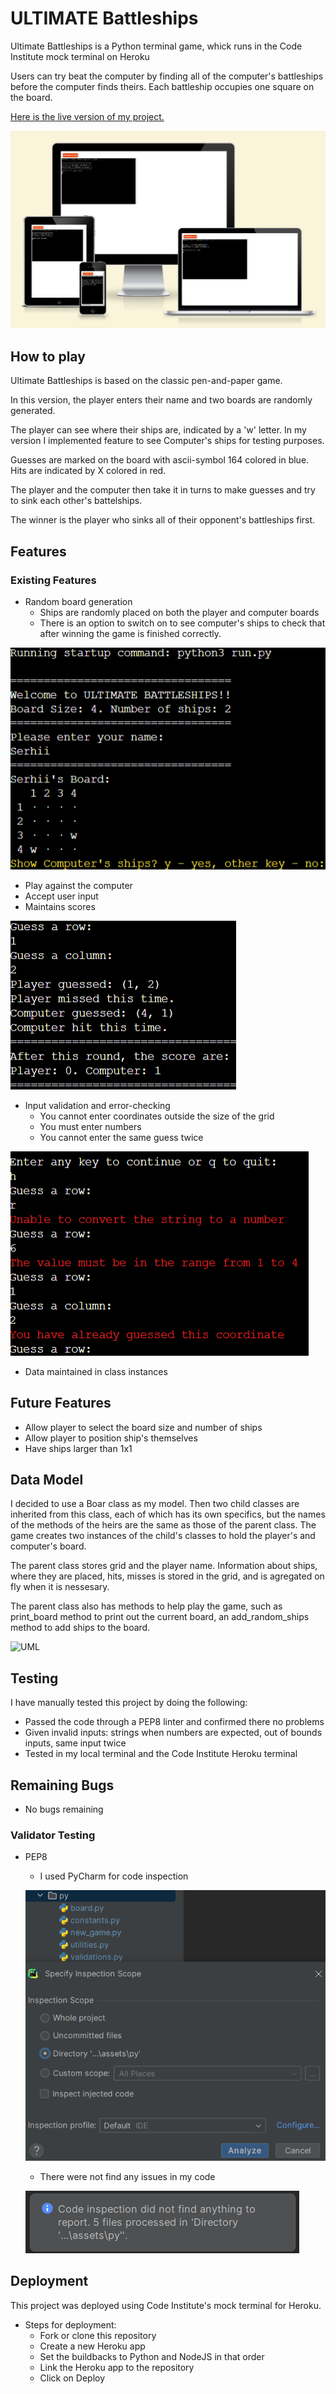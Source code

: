 # ULTIMATE Battleships

Ultimate Battleships is a Python terminal game, whick runs in the Code Institute mock terminal on Heroku

Users can try beat the computer by finding all of the computer's battleships before the computer finds theirs. Each battleship occupies one square on the board.

[Here is the live version of my project.](https://pp3-battle-ship-ca770c61df83.herokuapp.com)

![Mockup](assets/images/mockups.png)

## How to play

Ultimate Battleships is based on the classic pen-and-paper game.

In this version, the player enters their name and two boards are randomly generated.

The player can see where their ships are, indicated by a 'w' letter. In my version I implemented feature to see Computer's ships for testing purposes.

Guesses are marked on the board with ascii-symbol 164 colored in blue. Hits are indicated by X colored in red.

The player and the computer then take it in turns to make guesses and try to sink each other's battelships.

The winner is the player who sinks all of their opponent's battleships first.

## Features

### Existing Features

- Random board generation
  - Ships are randomly placed on both the player and computer boards
  - There is an option to switch on to see computer's ships to check that after winning the game is finished correctly.

![Show ships](assets/images/show-ships.png)

- Play against the computer
- Accept user input
- Maintains scores

![Scores](assets/images/scores.png)

- Input validation and error-checking
  - You cannot enter coordinates outside the size of the grid
  - You must enter numbers
  - You cannot enter the same guess twice

![Validations](assets/images/validations.png)

- Data maintained in class instances

## Future Features

- Allow player to select the board size and number of ships
- Allow player to position ship's themselves
- Have ships larger than 1x1

## Data Model

I decided to use a Boar class as my model. Then two child classes are inherited from this class, each of which has its own specifics, but the names of the methods of the heirs are the same as those of the parent class. The game creates two instances of the child's classes to hold the player's and computer's board.

The parent class stores grid and the player name. Information about ships, where they are plaсed, hits, misses is stored in the grid, and is agregated on fly when it is nessesary.

The parent class also has methods to help play the game, such as print_board method to print out the current board, an add_random_ships method to add ships to the board.

![UML](assets/images/uml.png)

## Testing

I have manually tested this project by doing the following:

- Passed the code through a PEP8 linter and confirmed there no problems
- Given invalid inputs: strings when numbers are expected, out of bounds inputs, same input twice
- Tested in my local terminal and the Code Institute Heroku terminal

## Remaining Bugs

- No bugs remaining

### Validator Testing

- PEP8
  - I used PyCharm for code inspection
  

  ![Start inspection](assets/images/start-inspection.png)
  - There were not find any issues in my code
  
  ![Inspection result](assets/images/result-inspection.png)

## Deployment

This project was deployed using Code Institute's mock terminal for Heroku.

- Steps for deployment:
  - Fork or clone this repository
  - Create a new Heroku app
  - Set the buildbacks to Python and NodeJS in that order
  - Link the Heroku app to the repository
  - Click on Deploy
